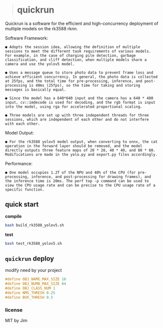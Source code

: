 > # quickrun

Quickrun is a software for the efficient and high-concurrency deployment of multiple models on the rk3588 rknn.

Software Framework:

	● Adopts the session idea, allowing the definition of multiple sessions to meet the different task requirements of various models. For example, in the case of charging pile detection, garbage classification, and cliff detection, when multiple models share a camera and use the yolov5 model.

	● Uses a message queue to store photo data to prevent frame loss and achieve efficient concurrency. In general, the photo data is collected at 25fps, and the total time for pre-processing, inference, and post-processing is 40ms (25fps), so the time for taking and storing messages is basically equal.

	● Since the model has a 640*640 input and the camera has a 640 * 480 input, cv::imdecode is used for decoding, and the rgb format is input into the model, using rga for accelerated proportional scaling.

	● Three models are set up with three independent threads for three sessions, which are independent of each other and do not interfere with each other.

Model Output:

	● For the rk3588 yolov5 model output, when converting to onnx, the cat operation in the forward layer should be removed, and the model directly outputs three feature maps of 20 * 20, 40 * 40, and 80 * 80. Modifications are made in the yolo.py and export.py files accordingly.

Performance:

	● One model occupies 1.2T of the NPU and 40% of the CPU (for pre-processing, inference, and post-processing for drawing frames), and the inference time is 20ms. The perf top -p command can be used to view the CPU usage rate and can be precise to the CPU usage rate of a specific function.
## quick start

**compile**

```bash
bash build_rk3588_yolov5.sh
```

**test**

```bash
bash test_rk3588_yolov5.sh
```

## `quickrun` deploy 

modify need by your project

```cpp
#define OBJ_NAME_MAX_SIZE 16  
#define OBJ_NUMB_MAX_SIZE 64  
#define OBJ_CLASS_NUM 1      
#define NMS_THRESH 0.25       
#define BOX_THRESH 0.5 
```

### license  
MIT by Jim
